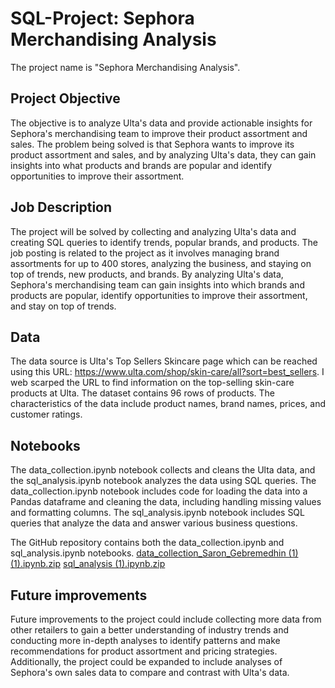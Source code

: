 # SQL-Project: Sephora Merchandising Analysis
The project name is "Sephora Merchandising Analysis". 
## Project Objective
The objective is to analyze Ulta's data and provide actionable insights for Sephora's merchandising team to 
improve their product assortment and sales. The problem being solved is that Sephora wants to improve its product 
assortment and sales, and by analyzing Ulta's data, they can gain insights into what products and brands are popular
and identify opportunities to improve their assortment.
## Job Description
The project will be solved by collecting and analyzing Ulta's data and creating SQL queries to identify 
trends, popular brands, and products. The job posting is related to the project as it involves managing 
brand assortments for up to 400 stores, analyzing the business, and staying on top of trends, new products, and brands. 
By analyzing Ulta's data, Sephora's merchandising team can gain insights into which brands and products are popular, identify 
opportunities to improve their assortment, and stay on top of trends.
## Data
The data source is Ulta's Top Sellers Skincare page which can be reached using this URL: https://www.ulta.com/shop/skin-care/all?sort=best_sellers. 
I web scarped the URL to find information on the top-selling skin-care products at Ulta. The dataset contains 96 rows of products. 
The characteristics of the data include product names, brand names, prices, and customer ratings.
## Notebooks
The data_collection.ipynb notebook collects and cleans the Ulta data, and the sql_analysis.ipynb notebook analyzes the data using SQL queries. 
The data_collection.ipynb notebook includes code for loading the data into a Pandas dataframe and cleaning the data, including handling missing values and formatting columns. 
The sql_analysis.ipynb notebook includes SQL queries that analyze the data and answer various business questions.

The GitHub repository contains both the data_collection.ipynb and sql_analysis.ipynb notebooks.
[data_collection_Saron_Gebremedhin (1) (1).ipynb.zip](https://github.com/SaronGebremedhin/SQL-Project/files/11398152/data_collection_Saron_Gebremedhin.1.1.ipynb.zip)
[sql_analysis (1).ipynb.zip](https://github.com/SaronGebremedhin/SQL-Project/files/11398153/sql_analysis.1.ipynb.zip)
## Future improvements
Future improvements to the project could include collecting more data from other retailers to gain a better understanding of industry trends and 
conducting more in-depth analyses to identify patterns and make recommendations for product assortment and pricing strategies. 
Additionally, the project could be expanded to include analyses of Sephora's own sales data to compare and contrast with Ulta's data.
